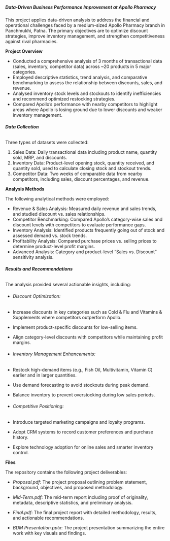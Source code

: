 ##### **Data-Driven Business Performance Improvement at Apollo Pharmacy**


This project applies data-driven analysis to address the financial and operational challenges faced by a medium-sized Apollo Pharmacy branch in Panchmukhi, Patna. The primary objectives are to optimize discount strategies, improve inventory management, and strengthen competitiveness against rival pharmacies.



**Project Overview**


* Conducted a comprehensive analysis of 3 months of transactional data (sales, inventory, competitor data) across ~20 products in 5 major categories.
* Employed descriptive statistics, trend analysis, and comparative benchmarking to assess the relationship between discounts, sales, and revenue.
* Analysed inventory stock levels and stockouts to identify inefficiencies and recommend optimized restocking strategies.
* Compared Apollo’s performance with nearby competitors to highlight areas where Apollo is losing ground due to lower discounts and weaker inventory management.



###### **Data Collection**


Three types of datasets were collected:

1. Sales Data: Daily transactional data including product name, quantity sold, MRP, and discounts.
2. Inventory Data: Product-level opening stock, quantity received, and quantity sold, used to calculate closing stock and stockout trends.
3. Competitor Data: Two weeks of comparable data from nearby competitors, including sales, discount percentages, and revenue.



**Analysis Methods**


The following analytical methods were employed:

* Revenue \& Sales Analysis: Measured daily revenue and sales trends, and studied discount vs. sales relationships.
* Competitor Benchmarking: Compared Apollo’s category-wise sales and discount levels with competitors to evaluate performance gaps.
* Inventory Analysis: Identified products frequently going out of stock and assessed demand vs. stock trends.
* Profitability Analysis: Compared purchase prices vs. selling prices to determine product-level profit margins.
* Advanced Analysis: Category and product-level “Sales vs. Discount” sensitivity analysis.



###### **Results and Recommendations**


The analysis provided several actionable insights, including:


* ###### Discount Optimization:

* Increase discounts in key categories such as Cold \& Flu and Vitamins \& Supplements where competitors outperform Apollo.
* Implement product-specific discounts for low-selling items.
* Align category-level discounts with competitors while maintaining profit margins.


* ###### Inventory Management Enhancements:

* Restock high-demand items (e.g., Fish Oil, Multivitamin, Vitamin C) earlier and in larger quantities.
* Use demand forecasting to avoid stockouts during peak demand.
* Balance inventory to prevent overstocking during low sales periods.


* ###### Competitive Positioning:

* Introduce targeted marketing campaigns and loyalty programs.
* Adopt CRM systems to record customer preferences and purchase history.
* Explore technology adoption for online sales and smarter inventory control.



**Files**


The repository contains the following project deliverables:


* *Proposal.pdf*: The project proposal outlining problem statement, background, objectives, and proposed methodology.

* *Mid-Term.pdf*: The mid-term report including proof of originality, metadata, descriptive statistics, and preliminary analysis.

* *Final.pdf*: The final project report with detailed methodology, results, and actionable recommendations.

* *BDM Presentation.pptx*: The project presentation summarizing the entire work with key visuals and findings.